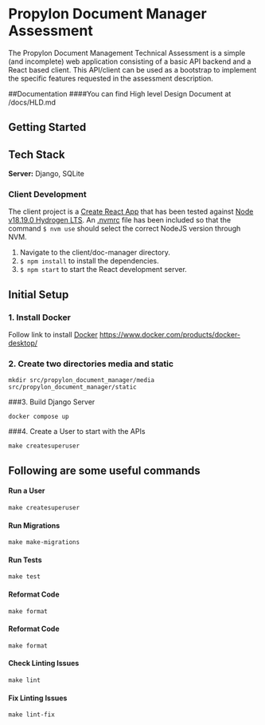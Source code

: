 # Propylon Document Manager Assessment

The Propylon Document Management Technical Assessment is a simple (and incomplete) web application consisting of a basic API backend and a React based client.  This API/client can be used as a bootstrap to implement the specific features requested in the assessment description. 

##Documentation
####You can find High level Design Document at /docs/HLD.md

## Getting Started
## Tech Stack

**Server:** Django, SQLite

### Client Development 
The client project is a [Create React App](https://create-react-app.dev/) that has been tested against [Node v18.19.0 Hydrogen LTS](https://nodejs.org/download/release/v18.19.0/).  An [.nvmrc](https://github.com/nvm-sh/nvm#calling-nvm-use-automatically-in-a-directory-with-a-nvmrc-file) file has been included so that the command `$ nvm use` should select the correct NodeJS version through NVM.
1. Navigate to the client/doc-manager directory.
2. `$ npm install` to install the dependencies.
3. `$ npm start` to start the React development server.

## Initial Setup

### 1. Install Docker
Follow link to install [Docker](https://www.docker.com/products/docker-desktop/) https://www.docker.com/products/docker-desktop/

### 2. Create two directories media and static 
```shell
mkdir src/propylon_document_manager/media src/propylon_document_manager/static
```

###3. Build Django Server
```shell
docker compose up
```

###4. Create a User to start with the APIs
```shell
make createsuperuser
```


## Following are some useful commands
#### Run a User
```shell
make createsuperuser
```

#### Run Migrations
```shell
make make-migrations
```

#### Run Tests
```shell
make test
```

#### Reformat Code
```shell
make format
```

#### Reformat Code
```shell
make format
```

#### Check Linting Issues
```shell
make lint
```

#### Fix Linting Issues
```shell
make lint-fix
```
